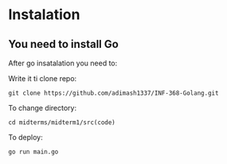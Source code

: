 # Instalation
## You need to install Go
After go insatalation you need to:

Write it ti clone repo:
``` 
git clone https://github.com/adimash1337/INF-368-Golang.git
``` 
To change directory:

```
cd midterms/midterm1/src(code)
``` 

To deploy:
``` 
go run main.go
``` 
